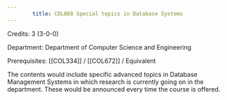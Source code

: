 ```yaml
---
        title: COL868 Special topics in Database Systems
---
```

Credits: 3 (3-0-0)

Department: Department of Computer Science and Engineering

Prerequisites: [[COL334]] / [[COL672]] / Equivalent

The contents would include specific advanced topics in Database Management Systems in which research is currently going on in the department. These would be announced every time the course is offered.
